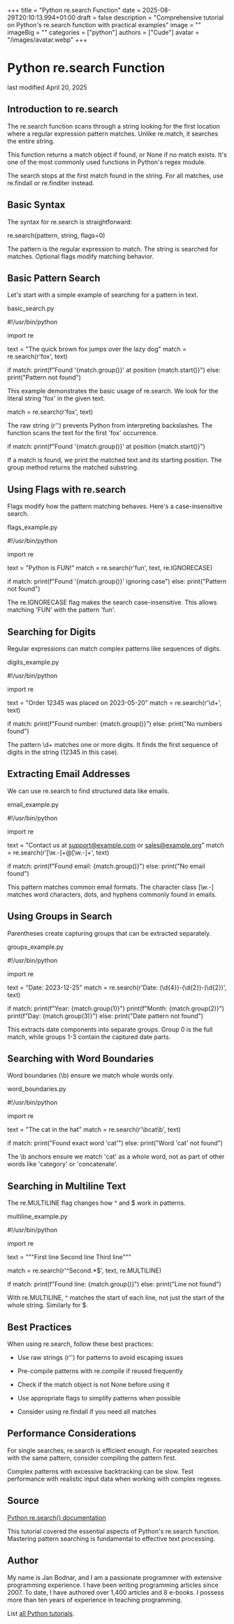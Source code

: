 +++
title = "Python re.search Function"
date = 2025-08-29T20:10:13.994+01:00
draft = false
description = "Comprehensive tutorial on Python's re.search function with practical examples"
image = ""
imageBig = ""
categories = ["python"]
authors = ["Cude"]
avatar = "/images/avatar.webp"
+++

# Python re.search Function

last modified April 20, 2025

## Introduction to re.search

The re.search function scans through a string looking for
the first location where a regular expression pattern matches. Unlike
re.match, it searches the entire string.

This function returns a match object if found, or None if no match exists.
It's one of the most commonly used functions in Python's regex module.

The search stops at the first match found in the string. For all matches,
use re.findall or re.finditer instead.

## Basic Syntax

The syntax for re.search is straightforward:

re.search(pattern, string, flags=0)

The pattern is the regular expression to match. The
string is searched for matches. Optional flags modify
matching behavior.

## Basic Pattern Search

Let's start with a simple example of searching for a pattern in text.

basic_search.py
  

#!/usr/bin/python

import re

text = "The quick brown fox jumps over the lazy dog"
match = re.search(r'fox', text)

if match:
    print(f"Found '{match.group()}' at position {match.start()}")
else:
    print("Pattern not found")

This example demonstrates the basic usage of re.search.
We look for the literal string 'fox' in the given text.

match = re.search(r'fox', text)

The raw string (r'') prevents Python from interpreting
backslashes. The function scans the text for the first 'fox' occurrence.

if match:
    print(f"Found '{match.group()}' at position {match.start()}")

If a match is found, we print the matched text and its starting position.
The group method returns the matched substring.

## Using Flags with re.search

Flags modify how the pattern matching behaves. Here's a case-insensitive search.

flags_example.py
  

#!/usr/bin/python

import re

text = "Python is FUN!"
match = re.search(r'fun', text, re.IGNORECASE)

if match:
    print(f"Found '{match.group()}' ignoring case")
else:
    print("Pattern not found")

The re.IGNORECASE flag makes the search case-insensitive.
This allows matching 'FUN' with the pattern 'fun'.

## Searching for Digits

Regular expressions can match complex patterns like sequences of digits.

digits_example.py
  

#!/usr/bin/python

import re

text = "Order 12345 was placed on 2023-05-20"
match = re.search(r'\d+', text)

if match:
    print(f"Found number: {match.group()}")
else:
    print("No numbers found")

The pattern \d+ matches one or more digits. It finds the
first sequence of digits in the string (12345 in this case).

## Extracting Email Addresses

We can use re.search to find structured data like emails.

email_example.py
  

#!/usr/bin/python

import re

text = "Contact us at support@example.com or sales@example.org"
match = re.search(r'[\w\.-]+@[\w\.-]+', text)

if match:
    print(f"Found email: {match.group()}")
else:
    print("No email found")

This pattern matches common email formats. The character class [\w\.-]
matches word characters, dots, and hyphens commonly found in emails.

## Using Groups in Search

Parentheses create capturing groups that can be extracted separately.

groups_example.py
  

#!/usr/bin/python

import re

text = "Date: 2023-12-25"
match = re.search(r'Date: (\d{4})-(\d{2})-(\d{2})', text)

if match:
    print(f"Year: {match.group(1)}")
    print(f"Month: {match.group(2)}")
    print(f"Day: {match.group(3)}")
else:
    print("Date pattern not found")

This extracts date components into separate groups. Group 0 is the full match,
while groups 1-3 contain the captured date parts.

## Searching with Word Boundaries

Word boundaries (\b) ensure we match whole words only.

word_boundaries.py
  

#!/usr/bin/python

import re

text = "The cat in the hat"
match = re.search(r'\bcat\b', text)

if match:
    print("Found exact word 'cat'")
else:
    print("Word 'cat' not found")

The \b anchors ensure we match 'cat' as a whole word,
not as part of other words like 'category' or 'concatenate'.

## Searching in Multiline Text

The re.MULTILINE flag changes how ^ and $ work in patterns.

multiline_example.py
  

#!/usr/bin/python

import re

text = """First line
Second line
Third line"""

match = re.search(r'^Second.*$', text, re.MULTILINE)

if match:
    print(f"Found line: {match.group()}")
else:
    print("Line not found")

With re.MULTILINE, ^ matches the start of each line,
not just the start of the whole string. Similarly for $.

## Best Practices

When using re.search, follow these best practices:

- Use raw strings (r'') for patterns to avoid escaping issues

- Pre-compile patterns with re.compile if reused frequently

- Check if the match object is not None before using it

- Use appropriate flags to simplify patterns when possible

- Consider using re.findall if you need all matches

## Performance Considerations

For single searches, re.search is efficient enough. For repeated
searches with the same pattern, consider compiling the pattern first.

Complex patterns with excessive backtracking can be slow. Test performance
with realistic input data when working with complex regexes.

## Source

[Python re.search() documentation](https://docs.python.org/3/library/re.html#re.search)

This tutorial covered the essential aspects of Python's re.search
function. Mastering pattern searching is fundamental to effective text processing.

## Author

My name is Jan Bodnar, and I am a passionate programmer with extensive
programming experience. I have been writing programming articles since 2007.
To date, I have authored over 1,400 articles and 8 e-books. I possess more
than ten years of experience in teaching programming.

List [all Python tutorials](/python/).